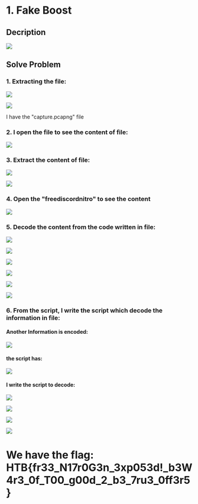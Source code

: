 # 1. Fake Boost

## Decription

![](./Image/1.PNG)

## Solve Problem

### 1. Extracting the file:

![](./Image/2.PNG)

![](./Image/3.PNG)

I have the "capture.pcapng" file

### 2. I open the file to see the content of file:

![](./Image/4.PNG)

### 3. Extract the content of file:


![](./Image/5.png)


![](./Image/6.png)

### 4. Open the "freediscordnitro" to see the content

![](./Image/7.png)

### 5. Decode the content from the code written in file:

![](./Image/8.png)

![](./Image/9.png)

![](./Image/10.png)

![](./Image/11.png)

![](./Image/12.png)

![](./Image/13.png)

### 6. From the script, I write the script which decode the information in file:

#### Another Information is encoded:

![](./Image/15.png)

#### the script has:

![](./Image/14.png)

#### I write the script to decode:

![](./Image/16.png)

![](./Image/17.png)

![](./Image/18.png)

![](./Image/19.png)

# We have the flag: HTB{fr33_N17r0G3n_3xp053d!_b3W4r3_0f_T00_g00d_2_b3_7ru3_0ff3r5}
